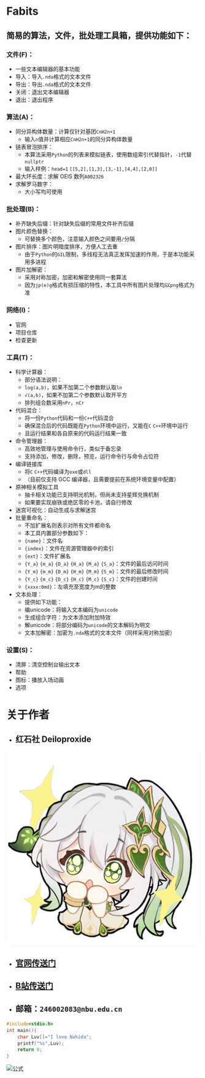 # Fabits
## 简易的算法，文件，批处理工具箱，提供功能如下：

### 文件(F)：
- 一些文本编辑器的基本功能
- 导入：导入`.nda`格式的文本文件
- 导出：导出`.nda`格式的文本文件
- 关闭：退出文本编辑器
- 退出：退出程序

### 算法(A)：
- 同分异构体数量：计算仅针对基团`CnH2n+1`
  - 输入`n`值并计算相应`CnH2n+1`的同分异构体数量
- 链表冒泡排序：
  - 本算法采用`Python`的列表来模拟链表，使用数组索引代替指针，`-1`代替`nullptr`
  - 输入样例：`head=1` `[[5,2],[1,3],[3,-1],[4,4],[2,0]]`
- 最大环长度：求解 OEIS 数列`A002326`
- 求解罗马数字：
  - 大小写均可使用

### 批处理(B)：
- 补齐缺失后缀：针对缺失后缀的常用文件补齐后缀
- 图片颜色替换：
  - 可替换多个颜色，注意输入颜色之间要用`/`分隔
- 图片排序：图片明暗度排序，方便人工去重
  - 由于`Python`的`GIL`限制，多线程无法真正发挥加速的作用，于是本功能采用多进程
- 图片加解密：
  - 采用对称加密，加密和解密使用同一套算法
  - 因为`jp(e)g`格式有损压缩的特性，本工具中所有图片处理均以`png`格式为准

### 网络(I)：
- 官网
- 项目仓库
- 检查更新

### 工具(T)：
- 科学计算器：
  - 部分语法说明：
  - `log(a,b)`，如果不加第二个参数默认取`ln`
  - `√(a,b)`，如果不加第二个参数默认取开平方
  - 排列组合数采用`nPr`，`nCr`
- 代码混合：
  - 将一份`Python`代码和一份`C++`代码混合
  - 确保混合后的代码既能在`Python`环境中运行，又能在`C` `C++`环境中运行
  - 且运行结果和各自原来的代码运行结果一致
- 命令管理器：
  - 高效地管理与使用命令行，类似于备忘录
  - 支持添加，修改，删除，预览，运行命令行与命令占位符
- 编译链接库
  - 将`C` `C++`代码编译为`exe`或`dll`
  - （目前仅支持 GCC 编译器，且需要提前在系统环境变量中配置）
- 原神相关模拟工具
  - 抽卡相关功能已支持明光机制，但尚未支持星辉兑换机制
  - 如果要实现崩铁或绝区零的卡池，请自行修改
- 迷宫可视化：自动生成与求解迷宫
- 批量重命名：
  - 不加扩展名则表示对所有文件都命名
  - 本工具内置部分参数如下：
  - `{name}`：文件名
  - `{index}`：文件在资源管理器中的索引
  - `{ext}`：文件扩展名
  - `{Y_a}` `{m_a}` `{D_a}` `{H_a}` `{M_a}` `{S_a}`：文件的最后访问时间
  - `{Y_m}` `{m_m}` `{D_m}` `{H_m}` `{M_m}` `{S_m}`：文件的最后修改时间
  - `{Y_c}` `{m_c}` `{D_c}` `{H_c}` `{M_c}` `{S_c}`：文件的创建时间
  - `{xxxx:0md}`：左填充至宽度为m的整数
- 文本处理：
  - 提供如下功能：
  - 编unicode：将输入文本编码为`unicode`
  - 生成组合字符：为文本添加附加特效
  - 解unicode：将部分编码为`unicode`的文本解码为明文
  - 文本加解密：加密为`.nda`格式的文本文件（同样采用对称加密）
### 设置(S)：
- 清屏：清空控制台输出文本
- 帮助
- 图标：播放入场动画
- 选项

# 关于作者
- ## 红石社 Deiloproxide
![图片](https://github.com/Deiloproxide/Fabits/blob/main/Na.png?raw=true)
- ## [官网传送门](https://nahida520.love)
- ## [B站传送门](https://space.bilibili.com/500203556)
- ## 邮箱：`246002083@nbu.edu.cn`

```cpp
#include<stdio.h>
int main(){
    char Luv[]="I love Nahida";
    printf("%s",Luv);
    return 0;
}
```

![公式](https://latex.codecogs.com/svg.latex?\int&space;Nahida=N\frac{a^{2}}{2}hi+C)